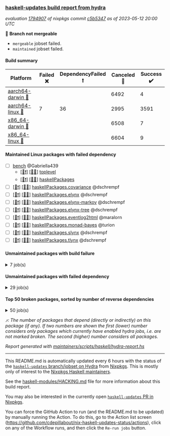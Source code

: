 ### [haskell-updates build report from hydra](https://hydra.nixos.org/jobset/nixpkgs/haskell-updates)
*evaluation [1794907](https://hydra.nixos.org/eval/1794907) of nixpkgs commit [c5b5347](https://github.com/NixOS/nixpkgs/commits/c5b534722583ba1d77000e2e842fbec1e5f17eea) as of 2023-05-12 20:00 UTC*

:red_circle: **Branch not mergeable**
  * `mergeable` jobset failed.
  * `maintained` jobset failed.

#### Build summary

 | Platform | Failed :x: | DependencyFailed :heavy_exclamation_mark: | Canceled :no_entry_sign: | Success :heavy_check_mark: | 
 | --- | --- | --- | --- | --- | 
 | [aarch64-darwin :green_apple:](https://hydra.nixos.org/eval/1794907?filter=.aarch64-darwin) |  |  | 6492 | 4 | 
 | [aarch64-linux :iphone:](https://hydra.nixos.org/eval/1794907?filter=.aarch64-linux) | 7 | 36 | 2995 | 3591 | 
 | [x86_64-darwin :apple:](https://hydra.nixos.org/eval/1794907?filter=.x86_64-darwin) |  |  | 6508 | 7 | 
 | [x86_64-linux :penguin:](https://hydra.nixos.org/eval/1794907?filter=.x86_64-linux) |  |  | 6604 | 9 | 
#### Maintained Linux packages with failed dependency
- [ ] [bench](https://hydra.nixos.org/eval/1794907?filter=bench) @Gabriella439
  - [[:iphone::heavy_exclamation_mark:]](https://hydra.nixos.org/build/219475112) [[:penguin::no_entry_sign:]](https://hydra.nixos.org/build/219490156) [toplevel](https://hydra.nixos.org/eval/1794907?filter=bench)
  - [[:iphone::heavy_exclamation_mark:]](https://hydra.nixos.org/build/219482931) [[:penguin::no_entry_sign:]](https://hydra.nixos.org/build/219479887) [haskellPackages](https://hydra.nixos.org/eval/1794907?filter=haskellPackages.bench)
- [ ] [[:iphone::heavy_exclamation_mark:]](https://hydra.nixos.org/build/219490395) [[:penguin::no_entry_sign:]](https://hydra.nixos.org/build/219486890) [haskellPackages.covariance](https://hydra.nixos.org/eval/1794907?filter=haskellPackages.covariance) @dschrempf
- [ ] [[:iphone::heavy_exclamation_mark:]](https://hydra.nixos.org/build/219490490) [[:penguin::no_entry_sign:]](https://hydra.nixos.org/build/219478867) [haskellPackages.elynx](https://hydra.nixos.org/eval/1794907?filter=haskellPackages.elynx) @dschrempf
- [ ] [[:iphone::heavy_exclamation_mark:]](https://hydra.nixos.org/build/219485488) [[:penguin::no_entry_sign:]](https://hydra.nixos.org/build/219477718) [haskellPackages.elynx-markov](https://hydra.nixos.org/eval/1794907?filter=haskellPackages.elynx-markov) @dschrempf
- [ ] [[:iphone::heavy_exclamation_mark:]](https://hydra.nixos.org/build/219497569) [[:penguin::no_entry_sign:]](https://hydra.nixos.org/build/219493299) [haskellPackages.elynx-tree](https://hydra.nixos.org/eval/1794907?filter=haskellPackages.elynx-tree) @dschrempf
- [ ] [[:iphone::heavy_exclamation_mark:]](https://hydra.nixos.org/build/219475269) [[:penguin::no_entry_sign:]](https://hydra.nixos.org/build/219484666) [haskellPackages.eventlog2html](https://hydra.nixos.org/eval/1794907?filter=haskellPackages.eventlog2html) @maralorn
- [ ] [[:iphone::heavy_exclamation_mark:]](https://hydra.nixos.org/build/219473535) [[:penguin::no_entry_sign:]](https://hydra.nixos.org/build/219493969) [haskellPackages.monad-bayes](https://hydra.nixos.org/eval/1794907?filter=haskellPackages.monad-bayes) @turion
- [ ] [[:iphone::heavy_exclamation_mark:]](https://hydra.nixos.org/build/219479677) [[:penguin::no_entry_sign:]](https://hydra.nixos.org/build/219478462) [haskellPackages.slynx](https://hydra.nixos.org/eval/1794907?filter=haskellPackages.slynx) @dschrempf
- [ ] [[:iphone::heavy_exclamation_mark:]](https://hydra.nixos.org/build/219479834) [[:penguin::no_entry_sign:]](https://hydra.nixos.org/build/219495499) [haskellPackages.tlynx](https://hydra.nixos.org/eval/1794907?filter=haskellPackages.tlynx) @dschrempf
#### Unmaintained packages with build failure
<details><summary>7 job(s) </summary>

- [ ] [[:green_apple::no_entry_sign:]](https://hydra.nixos.org/build/219474051) [[:iphone::x:]](https://hydra.nixos.org/build/219479853) [[:apple::no_entry_sign:]](https://hydra.nixos.org/build/219496669) [[:penguin::no_entry_sign:]](https://hydra.nixos.org/build/219487634) [haskellPackages.statistics](https://hydra.nixos.org/eval/1794907?filter=haskellPackages.statistics)  :arrow_heading_up: 27 | 135
- [ ] [[:green_apple::no_entry_sign:]](https://hydra.nixos.org/build/219492534) [[:iphone::x:]](https://hydra.nixos.org/build/219473571) [[:apple::no_entry_sign:]](https://hydra.nixos.org/build/219488571) [[:penguin::no_entry_sign:]](https://hydra.nixos.org/build/219499399) [haskellPackages.hw-simd](https://hydra.nixos.org/eval/1794907?filter=haskellPackages.hw-simd)  :arrow_heading_up: 1 | 8
- [ ] [[:green_apple::no_entry_sign:]](https://hydra.nixos.org/build/219481396) [[:iphone::x:]](https://hydra.nixos.org/build/219481176) [[:apple::no_entry_sign:]](https://hydra.nixos.org/build/219477939) [[:penguin::no_entry_sign:]](https://hydra.nixos.org/build/219495863) [haskellPackages.long-double](https://hydra.nixos.org/eval/1794907?filter=haskellPackages.long-double)  :arrow_heading_up: 1 | 2
- [ ] [[:green_apple::no_entry_sign:]](https://hydra.nixos.org/build/219476601) [[:iphone::x:]](https://hydra.nixos.org/build/219494994) [[:apple::no_entry_sign:]](https://hydra.nixos.org/build/219498209) [[:penguin::no_entry_sign:]](https://hydra.nixos.org/build/219486147) [haskellPackages.nlopt-haskell](https://hydra.nixos.org/eval/1794907?filter=haskellPackages.nlopt-haskell)  :arrow_heading_up: 1 | 1
- [ ] [[:green_apple::no_entry_sign:]](https://hydra.nixos.org/build/219498706) [[:iphone::x:]](https://hydra.nixos.org/build/219479137) [[:apple::no_entry_sign:]](https://hydra.nixos.org/build/219483315) [[:penguin::no_entry_sign:]](https://hydra.nixos.org/build/219486324) [haskellPackages.castagnoli](https://hydra.nixos.org/eval/1794907?filter=haskellPackages.castagnoli) 
- [ ] [[:green_apple::no_entry_sign:]](https://hydra.nixos.org/build/219488750) [[:iphone::x:]](https://hydra.nixos.org/build/219480149) [[:apple::no_entry_sign:]](https://hydra.nixos.org/build/219488543) [[:penguin::no_entry_sign:]](https://hydra.nixos.org/build/219487651) [haskellPackages.hedgehog-extras](https://hydra.nixos.org/eval/1794907?filter=haskellPackages.hedgehog-extras) 
- [ ] [[:green_apple::no_entry_sign:]](https://hydra.nixos.org/build/219474180) [[:iphone::x:]](https://hydra.nixos.org/build/219482712) [[:apple::no_entry_sign:]](https://hydra.nixos.org/build/219493573) [[:penguin::no_entry_sign:]](https://hydra.nixos.org/build/219488667) [haskellPackages.hssh](https://hydra.nixos.org/eval/1794907?filter=haskellPackages.hssh) 
</details>

#### Unmaintained packages with failed dependency
<details><summary>29 job(s) </summary>

- [ ] [[:green_apple::no_entry_sign:]](https://hydra.nixos.org/build/219479695) [[:iphone::heavy_exclamation_mark:]](https://hydra.nixos.org/build/219476208) [[:apple::no_entry_sign:]](https://hydra.nixos.org/build/219488959) [[:penguin::no_entry_sign:]](https://hydra.nixos.org/build/219498250) [haskellPackages.criterion](https://hydra.nixos.org/eval/1794907?filter=haskellPackages.criterion)  :arrow_heading_up: 11 | 65
- [ ] [[:green_apple::no_entry_sign:]](https://hydra.nixos.org/build/219477640) [[:iphone::heavy_exclamation_mark:]](https://hydra.nixos.org/build/219489882) [[:apple::no_entry_sign:]](https://hydra.nixos.org/build/219489532) [[:penguin::no_entry_sign:]](https://hydra.nixos.org/build/219477706) [haskellPackages.HasBigDecimal](https://hydra.nixos.org/eval/1794907?filter=haskellPackages.HasBigDecimal)  :arrow_heading_up: 4 | 12
- [ ] [[:green_apple::no_entry_sign:]](https://hydra.nixos.org/build/219487738) [[:iphone::heavy_exclamation_mark:]](https://hydra.nixos.org/build/219496615) [[:apple::no_entry_sign:]](https://hydra.nixos.org/build/219487136) [[:penguin::no_entry_sign:]](https://hydra.nixos.org/build/219482239) [haskellPackages.avro](https://hydra.nixos.org/eval/1794907?filter=haskellPackages.avro)  :arrow_heading_up: 2 | 10
- [ ] [[:green_apple::no_entry_sign:]](https://hydra.nixos.org/build/219479276) [[:iphone::heavy_exclamation_mark:]](https://hydra.nixos.org/build/219483915) [[:apple::no_entry_sign:]](https://hydra.nixos.org/build/219496106) [[:penguin::no_entry_sign:]](https://hydra.nixos.org/build/219482232) [haskellPackages.statistics-linreg](https://hydra.nixos.org/eval/1794907?filter=haskellPackages.statistics-linreg)  :arrow_heading_up: 2 | 3
- [ ] [[:green_apple::no_entry_sign:]](https://hydra.nixos.org/build/219491654) [[:iphone::heavy_exclamation_mark:]](https://hydra.nixos.org/build/219478731) [[:apple::no_entry_sign:]](https://hydra.nixos.org/build/219491829) [[:penguin::no_entry_sign:]](https://hydra.nixos.org/build/219489496) [haskellPackages.async-refresh](https://hydra.nixos.org/eval/1794907?filter=haskellPackages.async-refresh)  :arrow_heading_up: 1 | 1
- [ ] [futhark](https://hydra.nixos.org/eval/1794907?filter=futhark)  :arrow_heading_up: 1 | 1
  - [[:green_apple::no_entry_sign:]](https://hydra.nixos.org/build/219497396) [[:iphone::no_entry_sign:]](https://hydra.nixos.org/build/219495197) [[:apple::no_entry_sign:]](https://hydra.nixos.org/build/219488228) [[:penguin::no_entry_sign:]](https://hydra.nixos.org/build/219478091) [toplevel](https://hydra.nixos.org/eval/1794907?filter=futhark)
  - [[:green_apple::no_entry_sign:]](https://hydra.nixos.org/build/219494802) [[:iphone::heavy_exclamation_mark:]](https://hydra.nixos.org/build/219475968) [[:apple::no_entry_sign:]](https://hydra.nixos.org/build/219474118) [[:penguin::no_entry_sign:]](https://hydra.nixos.org/build/219491511) [haskellPackages](https://hydra.nixos.org/eval/1794907?filter=haskellPackages.futhark)
- [ ] [[:green_apple::no_entry_sign:]](https://hydra.nixos.org/build/219497652) [[:iphone::heavy_exclamation_mark:]](https://hydra.nixos.org/build/219488168) [[:apple::no_entry_sign:]](https://hydra.nixos.org/build/219480341) [[:penguin::no_entry_sign:]](https://hydra.nixos.org/build/219491537) [haskellPackages.regression-simple](https://hydra.nixos.org/eval/1794907?filter=haskellPackages.regression-simple)  :arrow_heading_up: 1 | 1
- [ ] [[:green_apple::no_entry_sign:]](https://hydra.nixos.org/build/219489816) [[:iphone::heavy_exclamation_mark:]](https://hydra.nixos.org/build/219485400) [[:apple::no_entry_sign:]](https://hydra.nixos.org/build/219497032) [[:penguin::no_entry_sign:]](https://hydra.nixos.org/build/219484195) [haskellPackages.shapes-math](https://hydra.nixos.org/eval/1794907?filter=haskellPackages.shapes-math)  :arrow_heading_up: 1 | 1
- [ ] [[:green_apple::no_entry_sign:]](https://hydra.nixos.org/build/219489121) [[:iphone::heavy_exclamation_mark:]](https://hydra.nixos.org/build/219481717) [[:apple::no_entry_sign:]](https://hydra.nixos.org/build/219479511) [[:penguin::no_entry_sign:]](https://hydra.nixos.org/build/219487572) [haskellPackages.language-avro](https://hydra.nixos.org/eval/1794907?filter=haskellPackages.language-avro)  :arrow_heading_up: 0 | 5
- [ ] [[:green_apple::no_entry_sign:]](https://hydra.nixos.org/build/219494331) [[:iphone::heavy_exclamation_mark:]](https://hydra.nixos.org/build/219489077) [[:apple::no_entry_sign:]](https://hydra.nixos.org/build/219484581) [[:penguin::no_entry_sign:]](https://hydra.nixos.org/build/219494404) [haskellPackages.prometheus-metrics-ghc](https://hydra.nixos.org/eval/1794907?filter=haskellPackages.prometheus-metrics-ghc)  :arrow_heading_up: 0 | 4
- [ ] [[:green_apple::no_entry_sign:]](https://hydra.nixos.org/build/219490495) [[:iphone::heavy_exclamation_mark:]](https://hydra.nixos.org/build/219485370) [[:apple::no_entry_sign:]](https://hydra.nixos.org/build/219495598) [[:penguin::no_entry_sign:]](https://hydra.nixos.org/build/219475848) [haskellPackages.wai-middleware-prometheus](https://hydra.nixos.org/eval/1794907?filter=haskellPackages.wai-middleware-prometheus)  :arrow_heading_up: 0 | 4
- [ ] [[:green_apple::no_entry_sign:]](https://hydra.nixos.org/build/219478840) [[:iphone::heavy_exclamation_mark:]](https://hydra.nixos.org/build/219474874) [[:apple::no_entry_sign:]](https://hydra.nixos.org/build/219484501) [[:penguin::no_entry_sign:]](https://hydra.nixos.org/build/219478898) [haskellPackages.cl3](https://hydra.nixos.org/eval/1794907?filter=haskellPackages.cl3)  :arrow_heading_up: 0 | 2
- [ ] [[:green_apple::no_entry_sign:]](https://hydra.nixos.org/build/219483340) [[:iphone::heavy_exclamation_mark:]](https://hydra.nixos.org/build/219487832) [[:apple::no_entry_sign:]](https://hydra.nixos.org/build/219485057) [[:penguin::no_entry_sign:]](https://hydra.nixos.org/build/219491192) [haskellPackages.StatisticalMethods](https://hydra.nixos.org/eval/1794907?filter=haskellPackages.StatisticalMethods)  :arrow_heading_up: 0 | 1
- [ ] [[:green_apple::no_entry_sign:]](https://hydra.nixos.org/build/219490101) [[:iphone::heavy_exclamation_mark:]](https://hydra.nixos.org/build/219491582) [[:apple::no_entry_sign:]](https://hydra.nixos.org/build/219482517) [[:penguin::no_entry_sign:]](https://hydra.nixos.org/build/219489542) [haskellPackages.arbor-datadog](https://hydra.nixos.org/eval/1794907?filter=haskellPackages.arbor-datadog)  :arrow_heading_up: 0 | 1
- [ ] [[:green_apple::no_entry_sign:]](https://hydra.nixos.org/build/219491777) [[:iphone::heavy_exclamation_mark:]](https://hydra.nixos.org/build/219491290) [[:apple::no_entry_sign:]](https://hydra.nixos.org/build/219485700) [[:penguin::no_entry_sign:]](https://hydra.nixos.org/build/219493971) [haskellPackages.hw-kafka-avro](https://hydra.nixos.org/eval/1794907?filter=haskellPackages.hw-kafka-avro)  :arrow_heading_up: 0 | 1
- [ ] [[:green_apple::no_entry_sign:]](https://hydra.nixos.org/build/219484014) [[:iphone::heavy_exclamation_mark:]](https://hydra.nixos.org/build/219490482) [[:apple::no_entry_sign:]](https://hydra.nixos.org/build/219497135) [[:penguin::no_entry_sign:]](https://hydra.nixos.org/build/219479320) [haskellPackages.async-refresh-tokens](https://hydra.nixos.org/eval/1794907?filter=haskellPackages.async-refresh-tokens) 
- [ ] [[:green_apple::no_entry_sign:]](https://hydra.nixos.org/build/219489562) [[:iphone::heavy_exclamation_mark:]](https://hydra.nixos.org/build/219475539) [[:apple::no_entry_sign:]](https://hydra.nixos.org/build/219499389) [[:penguin::no_entry_sign:]](https://hydra.nixos.org/build/219499474) [haskellPackages.genvalidity-criterion](https://hydra.nixos.org/eval/1794907?filter=haskellPackages.genvalidity-criterion) 
- [ ] [[:green_apple::no_entry_sign:]](https://hydra.nixos.org/build/219477347) [[:iphone::heavy_exclamation_mark:]](https://hydra.nixos.org/build/219478492) [[:apple::no_entry_sign:]](https://hydra.nixos.org/build/219496767) [[:penguin::no_entry_sign:]](https://hydra.nixos.org/build/219486482) [haskellPackages.ghc-debug-client](https://hydra.nixos.org/eval/1794907?filter=haskellPackages.ghc-debug-client) 
- [ ] [[:green_apple::no_entry_sign:]](https://hydra.nixos.org/build/219488308) [[:iphone::heavy_exclamation_mark:]](https://hydra.nixos.org/build/219474396) [[:apple::no_entry_sign:]](https://hydra.nixos.org/build/219476571) [[:penguin::no_entry_sign:]](https://hydra.nixos.org/build/219473696) [haskellPackages.godot-megaparsec](https://hydra.nixos.org/eval/1794907?filter=haskellPackages.godot-megaparsec) 
- [ ] [[:green_apple::no_entry_sign:]](https://hydra.nixos.org/build/219479816) [[:iphone::heavy_exclamation_mark:]](https://hydra.nixos.org/build/219478179) [[:apple::no_entry_sign:]](https://hydra.nixos.org/build/219483870) [[:penguin::no_entry_sign:]](https://hydra.nixos.org/build/219477165) [haskellPackages.hmatrix-nlopt](https://hydra.nixos.org/eval/1794907?filter=haskellPackages.hmatrix-nlopt) 
- [ ] [[:green_apple::no_entry_sign:]](https://hydra.nixos.org/build/219482184) [[:iphone::heavy_exclamation_mark:]](https://hydra.nixos.org/build/219474551) [[:apple::no_entry_sign:]](https://hydra.nixos.org/build/219491395) [[:penguin::no_entry_sign:]](https://hydra.nixos.org/build/219474021) [haskellPackages.normalize](https://hydra.nixos.org/eval/1794907?filter=haskellPackages.normalize) 
- [ ] [[:green_apple::no_entry_sign:]](https://hydra.nixos.org/build/219486728) [[:iphone::heavy_exclamation_mark:]](https://hydra.nixos.org/build/219490979) [[:apple::no_entry_sign:]](https://hydra.nixos.org/build/219492581) [[:penguin::no_entry_sign:]](https://hydra.nixos.org/build/219493657) [haskellPackages.rounded-hw](https://hydra.nixos.org/eval/1794907?filter=haskellPackages.rounded-hw) 
- [ ] [[:green_apple::no_entry_sign:]](https://hydra.nixos.org/build/219495755) [[:iphone::heavy_exclamation_mark:]](https://hydra.nixos.org/build/219482211) [[:apple::no_entry_sign:]](https://hydra.nixos.org/build/219497377) [[:penguin::no_entry_sign:]](https://hydra.nixos.org/build/219479891) [haskellPackages.shake-futhark](https://hydra.nixos.org/eval/1794907?filter=haskellPackages.shake-futhark) 
- [ ] [[:green_apple::no_entry_sign:]](https://hydra.nixos.org/build/219496037) [[:iphone::heavy_exclamation_mark:]](https://hydra.nixos.org/build/219490141) [[:apple::no_entry_sign:]](https://hydra.nixos.org/build/219482775) [[:penguin::no_entry_sign:]](https://hydra.nixos.org/build/219489195) [haskellPackages.shapes](https://hydra.nixos.org/eval/1794907?filter=haskellPackages.shapes) 
- [ ] [[:green_apple::no_entry_sign:]](https://hydra.nixos.org/build/219474198) [[:iphone::heavy_exclamation_mark:]](https://hydra.nixos.org/build/219484165) [[:apple::no_entry_sign:]](https://hydra.nixos.org/build/219492401) [[:penguin::no_entry_sign:]](https://hydra.nixos.org/build/219493957) [haskellPackages.shapes-demo](https://hydra.nixos.org/eval/1794907?filter=haskellPackages.shapes-demo) 
- [ ] [[:green_apple::no_entry_sign:]](https://hydra.nixos.org/build/219484795) [[:iphone::heavy_exclamation_mark:]](https://hydra.nixos.org/build/219479309) [[:apple::no_entry_sign:]](https://hydra.nixos.org/build/219491505) [[:penguin::no_entry_sign:]](https://hydra.nixos.org/build/219496790) [haskellPackages.streaming-histogram](https://hydra.nixos.org/eval/1794907?filter=haskellPackages.streaming-histogram) 
- [ ] [[:green_apple::no_entry_sign:]](https://hydra.nixos.org/build/219490819) [[:iphone::heavy_exclamation_mark:]](https://hydra.nixos.org/build/219490673) [[:apple::no_entry_sign:]](https://hydra.nixos.org/build/219476788) [[:penguin::no_entry_sign:]](https://hydra.nixos.org/build/219496256) [haskellPackages.streamly-statistics](https://hydra.nixos.org/eval/1794907?filter=haskellPackages.streamly-statistics) 
</details>

#### Top 50 broken packages, sorted by number of reverse dependencies
<details><summary>50 job(s) </summary>

[amazonka-core](https://packdeps.haskellers.com/reverse/amazonka-core) :arrow_heading_up: 188  
[gogol-core](https://packdeps.haskellers.com/reverse/gogol-core) :arrow_heading_up: 184  
[haskell98](https://packdeps.haskellers.com/reverse/haskell98) :arrow_heading_up: 153  
[enumerator](https://packdeps.haskellers.com/reverse/enumerator) :arrow_heading_up: 56  
[util](https://packdeps.haskellers.com/reverse/util) :arrow_heading_up: 49  
[derive](https://packdeps.haskellers.com/reverse/derive) :arrow_heading_up: 48  
[amazonka](https://packdeps.haskellers.com/reverse/amazonka) :arrow_heading_up: 46  
[cgi](https://packdeps.haskellers.com/reverse/cgi) :arrow_heading_up: 46  
[accelerate](https://packdeps.haskellers.com/reverse/accelerate) :arrow_heading_up: 42  
[TypeCompose](https://packdeps.haskellers.com/reverse/TypeCompose) :arrow_heading_up: 39  
[PrimitiveArray](https://packdeps.haskellers.com/reverse/PrimitiveArray) :arrow_heading_up: 35  
[rank1dynamic](https://packdeps.haskellers.com/reverse/rank1dynamic) :arrow_heading_up: 33  
[distributed-static](https://packdeps.haskellers.com/reverse/distributed-static) :arrow_heading_up: 31  
[distributed-process](https://packdeps.haskellers.com/reverse/distributed-process) :arrow_heading_up: 30  
[iteratee](https://packdeps.haskellers.com/reverse/iteratee) :arrow_heading_up: 29  
[polysemy-resume](https://packdeps.haskellers.com/reverse/polysemy-resume) :arrow_heading_up: 27  
[sydtest](https://packdeps.haskellers.com/reverse/sydtest) :arrow_heading_up: 27  
[polysemy-conc](https://packdeps.haskellers.com/reverse/polysemy-conc) :arrow_heading_up: 26  
[crypto-numbers](https://packdeps.haskellers.com/reverse/crypto-numbers) :arrow_heading_up: 25  
[either-unwrap](https://packdeps.haskellers.com/reverse/either-unwrap) :arrow_heading_up: 25  
[polysemy-log](https://packdeps.haskellers.com/reverse/polysemy-log) :arrow_heading_up: 24  
[crypto-pubkey](https://packdeps.haskellers.com/reverse/crypto-pubkey) :arrow_heading_up: 22  
[haskelldb](https://packdeps.haskellers.com/reverse/haskelldb) :arrow_heading_up: 22  
[wxdirect](https://packdeps.haskellers.com/reverse/wxdirect) :arrow_heading_up: 22  
[BiobaseTypes](https://packdeps.haskellers.com/reverse/BiobaseTypes) :arrow_heading_up: 21  
[alg](https://packdeps.haskellers.com/reverse/alg) :arrow_heading_up: 21  
[amazonka-s3](https://packdeps.haskellers.com/reverse/amazonka-s3) :arrow_heading_up: 21  
[mmsyn2](https://packdeps.haskellers.com/reverse/mmsyn2) :arrow_heading_up: 21  
[wxc](https://packdeps.haskellers.com/reverse/wxc) :arrow_heading_up: 21  
[biocore](https://packdeps.haskellers.com/reverse/biocore) :arrow_heading_up: 20  
[bzlib](https://packdeps.haskellers.com/reverse/bzlib) :arrow_heading_up: 20  
[exon](https://packdeps.haskellers.com/reverse/exon) :arrow_heading_up: 20  
[wxcore](https://packdeps.haskellers.com/reverse/wxcore) :arrow_heading_up: 20  
[attoparsec-enumerator](https://packdeps.haskellers.com/reverse/attoparsec-enumerator) :arrow_heading_up: 19  
[bytestring-show](https://packdeps.haskellers.com/reverse/bytestring-show) :arrow_heading_up: 19  
[fay](https://packdeps.haskellers.com/reverse/fay) :arrow_heading_up: 19  
[gi-soup](https://packdeps.haskellers.com/reverse/gi-soup) :arrow_heading_up: 19  
[incipit](https://packdeps.haskellers.com/reverse/incipit) :arrow_heading_up: 19  
[wx](https://packdeps.haskellers.com/reverse/wx) :arrow_heading_up: 19  
[BiobaseENA](https://packdeps.haskellers.com/reverse/BiobaseENA) :arrow_heading_up: 18  
[asn1-data](https://packdeps.haskellers.com/reverse/asn1-data) :arrow_heading_up: 18  
[dbus-core](https://packdeps.haskellers.com/reverse/dbus-core) :arrow_heading_up: 18  
[gtksourceview2](https://packdeps.haskellers.com/reverse/gtksourceview2) :arrow_heading_up: 18  
[hsc3](https://packdeps.haskellers.com/reverse/hsc3) :arrow_heading_up: 18  
[polysemy-process](https://packdeps.haskellers.com/reverse/polysemy-process) :arrow_heading_up: 18  
[ukrainian-phonetics-basic](https://packdeps.haskellers.com/reverse/ukrainian-phonetics-basic) :arrow_heading_up: 18  
[BiobaseXNA](https://packdeps.haskellers.com/reverse/BiobaseXNA) :arrow_heading_up: 17  
[HGamer3D-Data](https://packdeps.haskellers.com/reverse/HGamer3D-Data) :arrow_heading_up: 17  
[certificate](https://packdeps.haskellers.com/reverse/certificate) :arrow_heading_up: 17  
[clash-prelude](https://packdeps.haskellers.com/reverse/clash-prelude) :arrow_heading_up: 17  
</details>


*:arrow_heading_up:: The number of packages that depend (directly or indirectly) on this package (if any). If two numbers are shown the first (lower) number considers only packages which currently have enabled hydra jobs, i.e. are not marked broken. The second (higher) number considers all packages.*

*Report generated with [maintainers/scripts/haskell/hydra-report.hs](https://github.com/NixOS/nixpkgs/blob/haskell-updates/maintainers/scripts/haskell/hydra-report.hs)*


----------------------------------------------------------------------

This README.md is automatically updated every 6 hours with the status of the
[`haskell-updates` branch/jobset on Hydra](https://hydra.nixos.org/jobset/nixpkgs/haskell-updates)
from [Nixpkgs](https://github.com/NixOS/nixpkgs).  This is mostly only of
interest to the [Nixpkgs Haskell maintainers](https://github.com/orgs/NixOS/teams/haskell).

See the
[haskell-modules/HACKING.md](https://github.com/NixOS/nixpkgs/blob/haskell-updates/pkgs/development/haskell-modules/HACKING.md)
file for more information about this build report.

You may also be interested in the currently open
[`haskell-updates` PR in Nixpkgs](https://github.com/nixos/nixpkgs/pulls?q=is%3Apr+is%3Aopen+head%3Ahaskell-updates).

You can force the GitHub Action to run (and the README.md to be updated) by
manually running the Action.  To do this, go to the Action list screen
(https://github.com/cdepillabout/nix-haskell-updates-status/actions),
click on any of the Workflow runs, and then click the `Re-run jobs` button.
